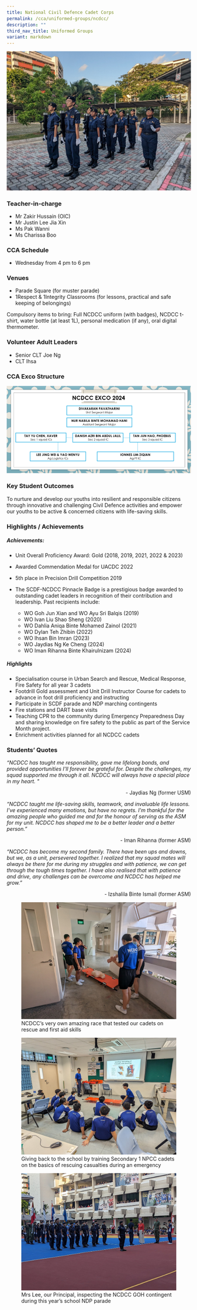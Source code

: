 ```yaml
---
title: National Civil Defence Cadet Corps
permalink: /cca/uniformed-groups/ncdcc/
description: ""
third_nav_title: Uniformed Groups
variant: markdown
---
```

![](/images/StudDevelopment/CCAs/UniformedGroups/NCDCC/NCDCC1_2024.jpg)

### Teacher-in-charge	
* Mr Zakir Hussain (OIC)
* Mr Justin Lee Jia Xin
* Ms Pak Wanni
* Ms Charissa Boo


### CCA Schedule
* Wednesday from 4 pm to 6 pm

### Venues
* Parade Square (for muster parade)
* 1Respect &amp; 1Integrity Classrooms (for lessons, practical and safe keeping of belongings)

Compulsory items to bring: Full NCDCC uniform (with badges), NCDCC t-shirt, water bottle (at least 1L), personal medication (if any), oral digital thermometer.


### Volunteer Adult Leaders
* Senior CLT Joe Ng
* CLT Ihsa


### CCA Exco Structure

![](/images/StudDevelopment/CCAs/UniformedGroups/NCDCC/EXCO_2024.png)


### Key Student Outcomes

To nurture and develop our youths into resilient and responsible citizens through innovative and challenging Civil Defence activities and empower our youths to be active &amp; concerned citizens with life-saving skills.

### Highlights / Achievements

##### Achievements:

* Unit Overall Proficiency Award: Gold (2018, 2019, 2021, 2022 &amp; 2023)
* Awarded Commendation Medal for UACDC 2022
* 5th place in Precision Drill Competition 2019
* The SCDF-NCDCC Pinnacle Badge is a prestigious badge awarded to outstanding cadet leaders in recognition of their contribution and leadership. Past recipients include:

	* WO Goh Jun Xian and WO Ayu Sri Balqis (2019)
	* WO Ivan Liu Shao Sheng (2020)
	* WO Dahlia Aniqa Binte Mohamed Zainol (2021)
	* WO Dylan Teh Zhibin (2022)
	* WO Ihsan Bin Imran (2023)
	* WO Jaydias Ng Ke Cheng (2024)
	* WO Iman Rihanna Binte Khairulnizam (2024)



##### Highlights

* Specialisation course in Urban Search and Rescue, Medical Response, Fire Safety for all year 3 cadets
* Footdrill Gold assessment and Unit Drill Instructor Course for cadets to advance in foot drill proficiency and instructing
* Participate in SCDF parade and NDP marching contingents
* Fire stations and DART base visits
* Teaching CPR to the community during Emergency Preparedness Day and sharing knowledge on fire safety to the public as part of the Service Month project.
* Enrichment activities planned for all NCDCC cadets



### Students’ Quotes

*“NCDCC has taught me responsibility, gave me lifelong bonds, and provided opportunities I'll forever be grateful for. Despite the challenges, my squad supported me through it all. NCDCC will always have a special place in my heart. "*

<div style="text-align:right;">-	Jaydias Ng (former USM)</div>

*“NCDCC taught me life-saving skills, teamwork, and invaluable life lessons. I've experienced many emotions, but have no regrets. I'm thankful for the amazing people who guided me and for the honour of serving as the ASM for my unit. NCDCC has shaped me to be a better leader and a better person.”*

<div style="text-align:right;">-	Iman Rihanna (former ASM)</div>

*“NCDCC has become my second family. There have been ups and downs, but we, as a unit, persevered together. I realized that my squad mates will always be there for me during my struggles and with patience, we can get through the tough times together. I have also realised that with patience and drive, any challenges can be overcome and NCDCC has helped me grow.”*

<div style="text-align:right;">-	Izshalila Binte Ismail (former ASM)</div>


<figure><img src="/images/StudDevelopment/CCAs/UniformedGroups/NCDCC/NCDCC2_2024.jpg"><figcaption>NCDCC’s very own amazing race that tested our cadets on rescue and first aid skills</figcaption></figure>

<figure><img src="/images/StudDevelopment/CCAs/UniformedGroups/NCDCC/NCDCC3_2024.jpg"><figcaption>Giving back to the school by training Secondary 1 NPCC cadets on the basics of rescuing casualties during an emergency</figcaption></figure>

<figure><img src="/images/StudDevelopment/CCAs/UniformedGroups/NCDCC/NCDCC4_2024.jpg"><figcaption>Mrs Lee, our Principal, inspecting the NCDCC GOH contingent during this year’s school NDP parade</figcaption></figure>